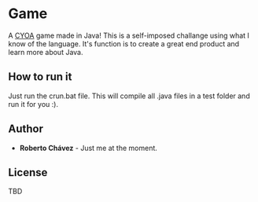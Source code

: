 # Game

A [CYOA](https://en.wikipedia.org/wiki/Choose_Your_Own_Adventure) game made in Java! This is a self-imposed challange using what I know of the language. It's function is to create a great end product and learn more about Java.

## How to run it

Just run the crun.bat file. This will compile all .java files in a test folder and run it for you :).

## Author

* **Roberto Chávez** - Just me at the moment.

## License

TBD
